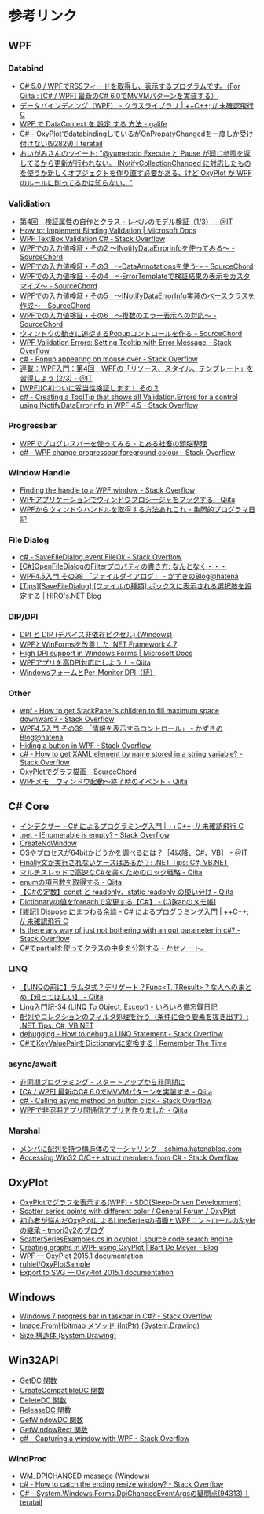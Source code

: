 # 参考リンク

## WPF

### Databind

- [C# 5.0 / WPFでRSSフィードを取得し、表示するプログラムです。（For Qiita : [C# / WPF] 最新のC# 6.0でMVVMパターンを実装する）](https://gist.github.com/Nia-TN1012/a9762b547fcf644691fd)
- [データバインディング（WPF） - クラスライブラリ | ++C++; // 未確認飛行 C](http://ufcpp.net/study/dotnet/wpf_binding.html)
- [WPF で DataContext を 設定 する 方法 - galife](https://garafu.blogspot.jp/2014/09/wpf-datacontext.html)
- [C# - OxyPlotでdatabindingしているがOnPropatyChangedを一度しか受け付けない(92829)｜teratail](https://teratail.com/questions/92829?modal=q-comp)
- [おいがみさんのツイート: "@yumetodo Execute と Pause が同じ参照を返してるから更新が行われない。 INotifyCollectionChanged に対応したものを使うか新しくオブジェクトを作り直す必要がある、けど OxyPlot が WPF のルールに則ってるかは知らない。"](https://twitter.com/oigami013/status/909333687665229824)

### Validiation

- [第4回　検証属性の自作とクラス・レベルのモデル検証（1/3） - ＠IT](http://www.atmarkit.co.jp/fdotnet/aspnetmvc3/aspnetmvc3_05/aspnetmvc3_05_01.html)
- [How to: Implement Binding Validation | Microsoft Docs](https://docs.microsoft.com/en-us/dotnet/framework/wpf/data/how-to-implement-binding-validation)
- [WPF TextBox Validation C# - Stack Overflow](https://stackoverflow.com/questions/19539492/wpf-textbox-validation-c-sharp)
- [WPFでの入力値検証・その2 ～INotifyDataErrorInfoを使ってみる～ - SourceChord](http://sourcechord.hatenablog.com/entry/2014/06/08/123738)
- [WPFでの入力値検証・その3　～DataAnnotationsを使う～ - SourceChord](http://sourcechord.hatenablog.com/entry/2014/06/08/193510)
- [WPFでの入力値検証・その4　～ErrorTemplateで検証結果の表示をカスタマイズ～ - SourceChord](http://sourcechord.hatenablog.com/entry/2014/06/10/000827)
- [WPFでの入力値検証・その5　～INotifyDataErrorInfo実装のベースクラスを作成～ - SourceChord](http://sourcechord.hatenablog.com/entry/2014/06/14/204749)
- [WPFでの入力値検証・その6　～複数のエラー表示への対応～ - SourceChord](http://sourcechord.hatenablog.com/entry/2014/10/20/004439)
- [ウィンドウの動きに追従するPopupコントロールを作る - SourceChord](http://sourcechord.hatenablog.com/entry/2014/10/25/205036)
- [WPF Validation Errors: Setting Tooltip with Error Message - Stack Overflow](https://stackoverflow.com/questions/4161523/wpf-validation-errors-setting-tooltip-with-error-message)
- [c# - Popup appearing on mouse over - Stack Overflow](https://stackoverflow.com/questions/13327278/popup-appearing-on-mouse-over)
- [連載：WPF入門：第4回　WPFの「リソース、スタイル、テンプレート」を習得しよう (2/3) - ＠IT](http://www.atmarkit.co.jp/ait/articles/1009/07/news096_2.html)
- [[WPF][C#]ついに妥当性検証します！ その２](http://blogs.wankuma.com/kazuki/archive/2008/08/21/153899.aspx)
- [c# - Creating a ToolTip that shows all Validation.Errors for a control using INotifyDataErrorInfo in WPF 4.5 - Stack Overflow](https://stackoverflow.com/questions/22912637/creating-a-tooltip-that-shows-all-validation-errors-for-a-control-using-inotifyd)

### Progressbar

- [WPFでプログレスバーを使ってみる - とある社畜の頭脳整理](http://rinknowledge.rindomain.com/index.php?title=WPF%E3%81%A7%E3%83%97%E3%83%AD%E3%82%B0%E3%83%AC%E3%82%B9%E3%83%90%E3%83%BC%E3%82%92%E4%BD%BF%E3%81%A3%E3%81%A6%E3%81%BF%E3%82%8B)
- [c# - WPF change progressbar foreground colour - Stack Overflow](https://stackoverflow.com/questions/21099176/wpf-change-progressbar-foreground-colour)

### Window Handle

- [Finding the handle to a WPF window - Stack Overflow](https://stackoverflow.com/questions/1556182/finding-the-handle-to-a-wpf-window)
- [WPFアプリケーションでウィンドウプロシージャをフックする - Qiita](https://qiita.com/hugo-sb/items/86141bc33c0e06e9d2e9)
- [WPFからウィンドウハンドルを取得する方法あれこれ - 亀岡的プログラマ日記](http://posaune.hatenablog.com/entry/20091228/1261981901)

### File Dialog

- [c# - SaveFileDialog event FileOk - Stack Overflow](https://stackoverflow.com/questions/19232331/savefiledialog-event-fileok)
- [[C#]OpenFileDialogのFilterプロパティの書き方: なんとなく・・・](http://earth.air-nifty.com/blog/2012/03/copenfiledialog.html)
- [WPF4.5入門 その38 「ファイルダイアログ」 - かずきのBlog@hatena](http://blog.okazuki.jp/entry/2014/08/16/112714)
- [[Tips][SaveFileDialog] [ファイルの種類] ボックスに表示される選択肢を設定する | HIRO's.NET Blog](http://blog.hiros-dot.net/?p=1202)

### DIP/DPI

- [DPI と DIP (デバイス非依存ピクセル) (Windows)](https://msdn.microsoft.com/ja-jp/library/windows/desktop/ff684173(v=vs.85).aspx)
- [WPFとWinFormsを改善した .NET Framework 4.7](https://www.infoq.com/jp/news/2017/05/net47)
- [High DPI support in Windows Forms | Microsoft Docs](https://docs.microsoft.com/en-us/dotnet/framework/winforms/high-dpi-support-in-windows-forms)
- [WPFアプリを高DPI対応にしよう！ - Qiita](https://qiita.com/YSRKEN/items/b8072f4816a88924605d)
- [WindowsフォームとPer-Monitor DPI（続）](http://8thway.blogspot.jp/2013/10/winforms-per-monitor-dpi-aggendum.html)

### Other

- [wpf - How to get StackPanel's children to fill maximum space downward? - Stack Overflow](https://stackoverflow.com/questions/569095/how-to-get-stackpanels-children-to-fill-maximum-space-downward)
- [WPF4.5入門 その39 「情報を表示するコントロール」 - かずきのBlog@hatena](http://blog.okazuki.jp/entry/2014/08/16/150009)
- [Hiding a button in WPF - Stack Overflow](https://stackoverflow.com/questions/3052593/hiding-a-button-in-wpf)
- [c# - How to get XAML element by name stored in a string variable? - Stack Overflow](https://stackoverflow.com/questions/22059087/how-to-get-xaml-element-by-name-stored-in-a-string-variable)
- [OxyPlotでグラフ描画 - SourceChord](http://sourcechord.hatenablog.com/entry/20130429/1367255324)
- [WPFメモ　ウィンドウ起動～終了時のイベント - Qiita](https://qiita.com/Kosen-amai/items/e13f82ba114e82161b76)

## C# Core

- [インデクサー - C# によるプログラミング入門 | ++C++; // 未確認飛行 C](http://ufcpp.net/study/csharp/oo_indexer.html)
- [.net - IEnumerable is empty? - Stack Overflow](https://stackoverflow.com/questions/3779817/ienumerable-is-empty)
- [CreateNoWindow](https://msdn.microsoft.com/ja-jp/library/system.diagnostics.processstartinfo.createnowindow(v=vs.110).aspx)
- [OSやプロセスが64bitかどうかを調べるには？［4以降、C#、VB］ - ＠IT](http://www.atmarkit.co.jp/fdotnet/dotnettips/1045is64bitos/is64bitos.html)
- [Finally文が実行されないケースはあるか？: .NET Tips: C#, VB.NET](https://dobon.net/vb/dotnet/beginner/tryfinally.html)
- [マルチスレッドで高速なC#を書くためのロック戦略 - Qiita](http://qiita.com/tadokoro/items/28b3623a5ec58517d431)
- [enumの項目数を取得する - Qiita](http://qiita.com/kazuhirox/items/12319707ba2eb650e9e8)
- [【C#の定数】const と readonly、static readonly の使い分け - Qiita](http://qiita.com/tanakaworld/items/eda69da263e24adfa07d)
- [Dictionaryの値をforeachで変更する【C#】 - (:3[kanのメモ帳]](http://kan-kikuchi.hatenablog.com/entry/Dictionary_foreach)
- [[雑記] Dispose にまつわる余談 - C# によるプログラミング入門 | ++C++; // 未確認飛行 C](http://ufcpp.net/study/csharp/rm_disposable.html)
- [Is there any way of just not bothering with an out parameter in c#? - Stack Overflow](https://stackoverflow.com/questions/462167/is-there-any-way-of-just-not-bothering-with-an-out-parameter-in-c)
- [C#でpartialを使ってクラスの中身を分割する - かせノート。](http://yutakaseda3216.hatenablog.com/entry/2016/09/12/175533)

### LINQ

- [【LINQの前に】ラムダ式？デリゲート？Func<T, TResult>？な人へのまとめ【知ってほしい】 - Qiita](http://qiita.com/RyotaMurohoshi/items/740151bd772889cf07de)
- [Linq入門記-34 (LINQ To Object, Except) - いろいろ備忘録日記](http://devlights.hatenablog.com/entry/20100908/p3)
- [配列やコレクションのフィルタ処理を行う（条件に合う要素を抜き出す）: .NET Tips: C#, VB.NET](https://dobon.net/vb/dotnet/programing/arrayfilter.html)
- [debugging - How to debug a LINQ Statement - Stack Overflow](https://stackoverflow.com/questions/118341/how-to-debug-a-linq-statement)
- [C#でKeyValuePairをDictionaryに変換する | Remember The Time](http://www.remember-the-time.xyz/2016/03/c-sharp-convert-keyvaluepair-to.html)

### async/await

- [非同期プログラミング - スタートアップから非同期に](https://msdn.microsoft.com/ja-jp/magazine/mt620013.aspx)
- [[C# / WPF] 最新のC# 6.0でMVVMパターンを実装する - Qiita](http://qiita.com/nia_tn1012/items/de5c8f83f9a638f6e44e#12-viewmodelrssviewmodel%E3%82%AF%E3%83%A9%E3%82%B9)
- [c# - Calling async method on button click - Stack Overflow](https://stackoverflow.com/questions/28601678/calling-async-method-on-button-click)
- [WPFで非同期アプリ間通信アプリを作りました - Qiita](http://qiita.com/bamchoh/items/be3ca5d915cc54e62278)

### Marshal

- [メンバに配列を持つ構造体のマーシャリング - schima.hatenablog.com](http://schima.hatenablog.com/entry/20090620/1245425357)
- [Accessing Win32 C/C++ struct members from C# - Stack Overflow](https://stackoverflow.com/questions/203189/accessing-win32-c-c-struct-members-from-c-sharp)

## OxyPlot

- [OxyPlotでグラフを表示する(WPF) - SDD(Sleep-Driven Development)](http://crocus7724.hatenablog.jp/entry/2016/02/22/233500)
- [Scatter series points with different color / General Forum / OxyPlot](http://discussion.oxyplot.org/topics/805-scatter-series-points-with-different-color/)
- [初心者が悩んだOxyPlotによるLineSeriesの描画とWPFコントロールのStyleの継承 - tmori3y2のブログ](http://tmori3y2.hatenablog.com/entry/2016/03/11/001426)
- [ScatterSeriesExamples.cs in oxyplot | source code search engine](https://searchcode.com/codesearch/view/28446369/)
- [Creating graphs in WPF using OxyPlot | Bart De Meyer – Blog](http://blog.bartdemeyer.be/2013/03/creating-graphs-in-wpf-using-oxyplot/)
- [WPF — OxyPlot 2015.1 documentation](http://docs.oxyplot.org/en/latest/getting-started/hello-wpf.html)
- [ruhiel/OxyPlotSample](https://github.com/ruhiel/OxyPlotSample)
- [Export to SVG — OxyPlot 2015.1 documentation](http://docs.oxyplot.org/en/latest/export/export-svg.html)

## Windows

- [Windows 7 progress bar in taskbar in C#? - Stack Overflow](https://stackoverflow.com/questions/1295890/windows-7-progress-bar-in-taskbar-in-c)
- [Image.FromHbitmap メソッド (IntPtr) (System.Drawing)](https://msdn.microsoft.com/ja-jp/library/k061we7x(v=vs.110).aspx)
- [Size 構造体 (System.Drawing)](https://msdn.microsoft.com/ja-jp/library/system.drawing.size(v=vs.110).aspx)

## Win32API

- [GetDC 関数](https://msdn.microsoft.com/ja-jp/library/cc428664.aspx)
- [CreateCompatibleDC 関数](https://msdn.microsoft.com/ja-jp/library/cc428328.aspx)
- [DeleteDC 関数](https://msdn.microsoft.com/ja-jp/library/cc428357.aspx)
- [ReleaseDC 関数](https://msdn.microsoft.com/ja-jp/library/cc410542.aspx)
- [GetWindowDC 関数](https://msdn.microsoft.com/ja-jp/library/cc410408.aspx)
- [GetWindowRect 関数](https://msdn.microsoft.com/ja-jp/library/cc364769.aspx)
- [c# - Capturing a window with WPF - Stack Overflow](https://stackoverflow.com/questions/1736287/capturing-a-window-with-wpf)

### WindProc

- [WM_DPICHANGED message (Windows)](https://msdn.microsoft.com/en-us/library/windows/desktop/dn312083(v=vs.85).aspx)
- [c# - How to catch the ending resize window? - Stack Overflow](https://stackoverflow.com/questions/4474670/how-to-catch-the-ending-resize-window)
- [C# - System.Windows.Forms.DpiChangedEventArgsの疑問点(94313)｜teratail](https://teratail.com/questions/94313?whotofollow=)
